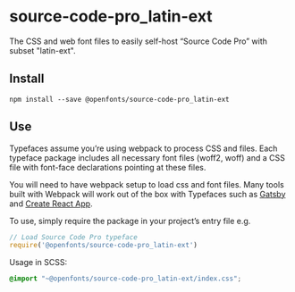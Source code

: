 
# source-code-pro_latin-ext

The CSS and web font files to easily self-host “Source Code Pro” with subset "latin-ext".

## Install

`npm install --save @openfonts/source-code-pro_latin-ext`

## Use

Typefaces assume you’re using webpack to process CSS and files. Each typeface
package includes all necessary font files (woff2, woff) and a CSS file with
font-face declarations pointing at these files.

You will need to have webpack setup to load css and font files. Many tools built
with Webpack will work out of the box with Typefaces such as [Gatsby](https://github.com/gatsbyjs/gatsby)
and [Create React App](https://github.com/facebookincubator/create-react-app).

To use, simply require the package in your project’s entry file e.g.

```javascript
// Load Source Code Pro typeface
require('@openfonts/source-code-pro_latin-ext')
```

Usage in SCSS:
```scss
@import "~@openfonts/source-code-pro_latin-ext/index.css";
```

